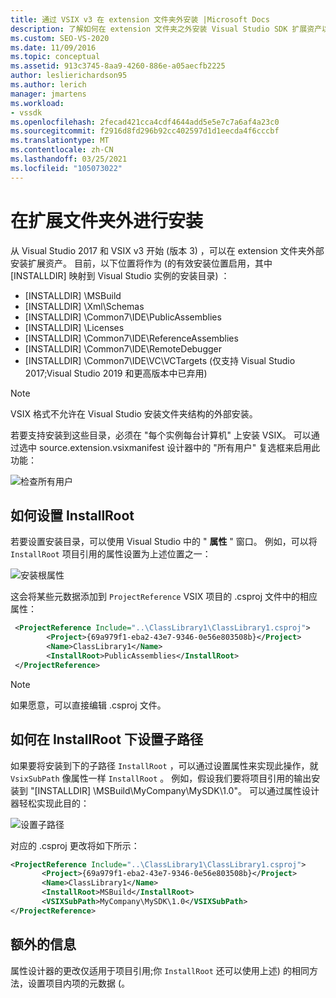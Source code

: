 ```yaml
---
title: 通过 VSIX v3 在 extension 文件夹外安装 |Microsoft Docs
description: 了解如何在 extension 文件夹之外安装 Visual Studio SDK 扩展资产以及哪些位置是有效的。
ms.custom: SEO-VS-2020
ms.date: 11/09/2016
ms.topic: conceptual
ms.assetid: 913c3745-8aa9-4260-886e-a05aecfb2225
author: leslierichardson95
ms.author: lerich
manager: jmartens
ms.workload:
- vssdk
ms.openlocfilehash: 2fecad421cca4cdf4644add5e5e7c7a6af4a23c0
ms.sourcegitcommit: f2916d8fd296b92cc402597d1d1eecda4f6cccbf
ms.translationtype: MT
ms.contentlocale: zh-CN
ms.lasthandoff: 03/25/2021
ms.locfileid: "105073022"
---
```

# <a name="install-outside-the-extensions-folder"></a>在扩展文件夹外进行安装

从 Visual Studio 2017 和 VSIX v3 开始 (版本 3) ，可以在 extension 文件夹外部安装扩展资产。 目前，以下位置将作为 (的有效安装位置启用，其中 [INSTALLDIR] 映射到 Visual Studio 实例的安装目录) ：

* [INSTALLDIR] \MSBuild
* [INSTALLDIR] \Xml\Schemas
* [INSTALLDIR] \Common7\IDE\PublicAssemblies
* [INSTALLDIR] \Licenses
* [INSTALLDIR] \Common7\IDE\ReferenceAssemblies
* [INSTALLDIR] \Common7\IDE\RemoteDebugger
* [INSTALLDIR] \Common7\IDE\VC\VCTargets (仅支持 Visual Studio 2017;Visual Studio 2019 和更高版本中已弃用) 

> [!NOTE]
> VSIX 格式不允许在 Visual Studio 安装文件夹结构的外部安装。 

若要支持安装到这些目录，必须在 "每个实例每台计算机" 上安装 VSIX。 可以通过选中 source.extension.vsixmanifest 设计器中的 "所有用户" 复选框来启用此功能：

![检查所有用户](media/check-all-users.png)

## <a name="how-to-set-the-installroot"></a>如何设置 InstallRoot

若要设置安装目录，可以使用 Visual Studio 中的 " **属性** " 窗口。 例如，可以将 `InstallRoot` 项目引用的属性设置为上述位置之一：

![安装根属性](media/install-root-properties.png)

这会将某些元数据添加到 `ProjectReference` VSIX 项目的 .csproj 文件中的相应属性：

```xml
 <ProjectReference Include="..\ClassLibrary1\ClassLibrary1.csproj">
        <Project>{69a979f1-eba2-43e7-9346-0e56e803508b}</Project>
        <Name>ClassLibrary1</Name>
        <InstallRoot>PublicAssemblies</InstallRoot>
 </ProjectReference>
```

> [!NOTE]
> 如果愿意，可以直接编辑 .csproj 文件。

## <a name="how-to-set-a-subpath-under-the-installroot"></a>如何在 InstallRoot 下设置子路径

如果要将安装到下的子路径 `InstallRoot` ，可以通过设置属性来实现此操作，就 `VsixSubPath` 像属性一样 `InstallRoot` 。 例如，假设我们要将项目引用的输出安装到 "[INSTALLDIR] \MSBuild\MyCompany\MySDK\1.0"。 可以通过属性设计器轻松实现此目的：

![设置子路径](media/set-subpath.png)

对应的 .csproj 更改将如下所示：

```xml
<ProjectReference Include="..\ClassLibrary1\ClassLibrary1.csproj">
       <Project>{69a979f1-eba2-43e7-9346-0e56e803508b}</Project>
       <Name>ClassLibrary1</Name>
       <InstallRoot>MSBuild</InstallRoot>
       <VSIXSubPath>MyCompany\MySDK\1.0</VSIXSubPath>
</ProjectReference>
```

## <a name="extra-information"></a>额外的信息

属性设计器的更改仅适用于项目引用;你 `InstallRoot` 还可以使用上述) 的相同方法，设置项目内项的元数据 (。
